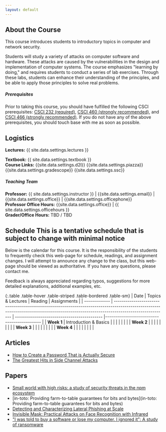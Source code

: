 ```yaml
---
layout: default
---
```


## About the Course

This course introduces students to introductory topics in computer and network security.

Students will study a variety of attacks on computer software and hardware.
These attacks are caused by the vulnerabilities in the design and implementation of computer systems.
The course emphasizes "learning by doing," and requires students to conduct a series of lab exercises.
Through these labs, students can enhance their understanding of the principles, and be able to apply those principles to solve real problems.

##### Prerequisites

Prior to taking this course, you should have fulfilled the following CSCI prerequisites:
[CSCI 232 (required)](http://catalog.montana.edu/search/?P=CSCI%20232),
[CSCI 460 (strongly recommended)](http://catalog.montana.edu/search/?P=CSCI%20460), and
[CSCI 466 (strongly recommended)](http://catalog.montana.edu/search/?P=CSCI%20466).
If you do not have any of the above prerequisites, you should touch base with me as soon as possible.

## Logistics

**Lectures:** {{ site.data.settings.lectures }} <br/>
<!-- **Final Exam:** {{ site.data.settings.finalexamdate }} <br/> -->
**Textbook:** {{ site.data.settings.textbook }} <br/>
**Course Links:**
{{site.data.settings.d2l}}
{{site.data.settings.piazza}}
{{site.data.settings.gradescope}}
{{site.data.settings.ssc}}

##### Teaching Team

**Professor:** {{ site.data.settings.instructor }} | {{site.data.settings.email}} | {{site.data.settings.office}} | {{site.data.settings.officephone}} <br/>
**Professor Office Hours:** {{site.data.settings.office}} | {{ site.data.settings.officehours }} <br/>
**Grader/Office Hours:** TBD / TBD <br/>

## Schedule <span class="note">This is a tentative schedule that is subject to change with minimal notice</span>

Below is the calendar for this course.
It is the responsibility of the students to frequently check this web-page for schedule, readings, and assignment changes.
I will attempt to announce any change to the class, but this web-page should be viewed as authoritative.
If you have any questions, please contact me.

Feedback is always appreciated regarding typos, suggestions for more detailed explanations, additional examples, etc.

{:.table .table-hover .table-striped .table-bordered .table-sm}
| Date          | Topics & Lectures                                                                                                                                                                      | Reading                                      | Assignments                                  |
| ------------- | -------------------------------------------------------------------------------------------------------------------------------------------------------------------------------------- | -------------------------------------------- |--------------------------------------------- |
| **Week 1**    | <span class="note">Introduction & Basics</span>                                                                                                                                        | <span class="note"></span>
|               |                                                                                                                                                                                        |
|               |                                                                                                                                                                                        |
| **Week 2**    | <span class="note"></span>                                                                                                                                                             | <span class="note"></span>
|               |                                                                                                                                                                                        |
|               |                                                                                                                                                                                        |
| **Week 3**    | <span class="note"></span>                                                                                                                                                             | <span class="note"></span>
|               |                                                                                                                                                                                        |
|               |                                                                                                                                                                                        |
| **Week 4**    | <span class="note"></span>                                                                                                                                                             | <span class="note"></span>
|               |                                                                                                                                                                                        |
|               |                                                                                                                                                                                        |

<!-- code examples, provided code, etc. -->
[Makefile]: {{site.data.settings.code}}/Makefile
[Vagrantfile]: {{site.data.settings.code}}/Vagrantfile
[uid.c]: {{site.data.settings.code}}/uid.c

<!-- slides -->
[slides01]: {{site.data.settings.slides}}/cs476-01-intro.pdf

<!-- exams -->
[Sample Exam Coversheet]: {{site.data.settings.exams.files}}/exam-coversheet-sample.pdf

## Articles

- [How to Create a Password That is Actually Secure](https://www.freecodecamp.org/news/actually-secure-passwords/)
- [The Greatest Hits in Side Channel Attacks](https://noorsiddiqui.com/greatest-hits-in-sidechannel-attacks/)

## Papers

- [Small world with high risks: a study of security threats in the npm ecosystem](https://www.usenix.org/conference/usenixsecurity19/presentation/zimmerman)
- [in-toto: Providing farm-to-table guarantees for bits and bytes](in-toto: Providing farm-to-table guarantees for bits and bytes)
- [Detecting and Characterizing Lateral Phishing at Scale](https://www.usenix.org/conference/usenixsecurity19/presentation/ho)
- [Invisible Mask: Practical Attacks on Face Recognition with Infrared](https://arxiv.org/abs/1803.04683)
- ["I was told to buy a software or lose my computer. I ignored it": A study of ransomware](https://www.usenix.org/conference/soups2019/presentation/simoiu)
